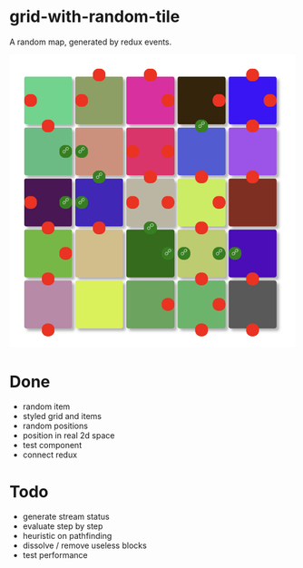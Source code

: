 # grid-with-random-tile

A random map, generated by redux events.

![Demo](/demo/grid-with-random-tile.png)

# Done

- random item
- styled grid and items
- random positions
- position in real 2d space
- test component
- connect redux

# Todo

- generate stream status
- evaluate step by step
- heuristic on pathfinding
- dissolve / remove useless blocks
- test performance
